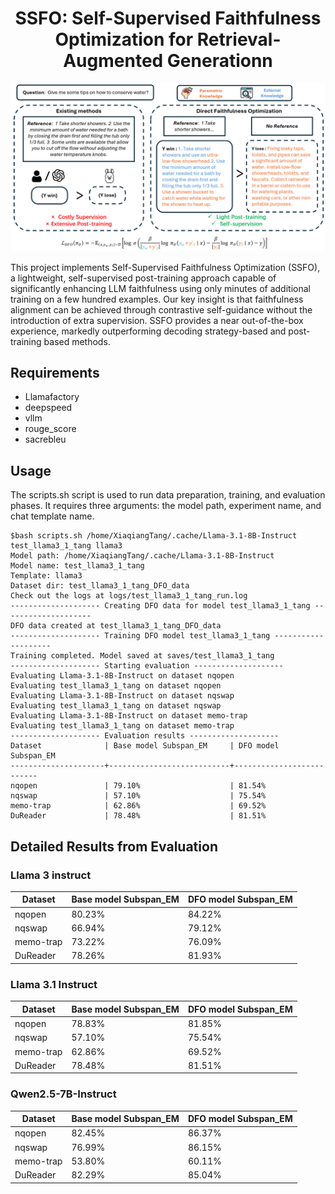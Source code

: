 # <center>SSFO: Self-Supervised Faithfulness Optimization for Retrieval-Augmented Generationn</center>

![alt text](figs/method.png)

This project implements Self-Supervised Faithfulness Optimization (SSFO), a lightweight, self-supervised post-training approach capable of significantly enhancing LLM faithfulness using only minutes of additional training on a few hundred examples.
 Our key insight is that faithfulness alignment can be achieved through contrastive self-guidance without the introduction of extra supervision.
 SSFO provides a near out-of-the-box experience, markedly outperforming decoding strategy-based and post-training based methods.

## Requirements
- Llamafactory
- deepspeed
- vllm
- rouge_score
- sacrebleu
 


## Usage
The scripts.sh script is used to run data preparation, training, and evaluation phases. It requires three arguments: the model path, experiment name, and chat template name.
```shell
$bash scripts.sh /home/XiaqiangTang/.cache/Llama-3.1-8B-Instruct test_llama3_1_tang llama3
Model path: /home/XiaqiangTang/.cache/Llama-3.1-8B-Instruct
Model name: test_llama3_1_tang
Template: llama3
Dataset dir: test_llama3_1_tang_DFO_data
Check out the logs at logs/test_llama3_1_tang_run.log
-------------------- Creating DFO data for model test_llama3_1_tang --------------------
DFO data created at test_llama3_1_tang_DFO_data
-------------------- Training DFO model test_llama3_1_tang --------------------
Training completed. Model saved at saves/test_llama3_1_tang
-------------------- Starting evaluation --------------------
Evaluating Llama-3.1-8B-Instruct on dataset nqopen
Evaluating test_llama3_1_tang on dataset nqopen
Evaluating Llama-3.1-8B-Instruct on dataset nqswap
Evaluating test_llama3_1_tang on dataset nqswap
Evaluating Llama-3.1-8B-Instruct on dataset memo-trap
Evaluating test_llama3_1_tang on dataset memo-trap
-------------------- Evaluation results --------------------
Dataset              | Base model Subspan_EM     | DFO model Subspan_EM     
---------------------+---------------------------+--------------------------
nqopen               | 79.10%                    | 81.54%                   
nqswap               | 57.10%                    | 75.54%                   
memo-trap            | 62.86%                    | 69.52% 
DuReader             | 78.48%                    | 81.51%               
```




## Detailed Results from Evaluation

### Llama 3 instruct
| Dataset   | Base model Subspan_EM | DFO model Subspan_EM |
|-----------|-----------------------|----------------------|
| nqopen    | 80.23%                | 84.22%               |
| nqswap    | 66.94%                | 79.12%               |
| memo-trap | 73.22%                | 76.09%               |
| DuReader  | 78.26%                | 81.93%               |

### Llama 3.1 Instruct
| Dataset   | Base model Subspan_EM | DFO model Subspan_EM |
|-----------|-----------------------|----------------------|
| nqopen    | 78.83%                | 81.85%               |
| nqswap    | 57.10%                | 75.54%               |
| memo-trap | 62.86%                | 69.52%               |
| DuReader  | 78.48%                | 81.51%               |

### Qwen2.5-7B-Instruct
| Dataset   | Base model Subspan_EM | DFO model Subspan_EM |
|-----------|-----------------------|----------------------|
| nqopen    | 82.45%                | 86.37%               |
| nqswap    | 76.99%                | 86.15%               |
| memo-trap | 53.80%                | 60.11%               |
| DuReader  | 82.29%                | 85.04%               |





